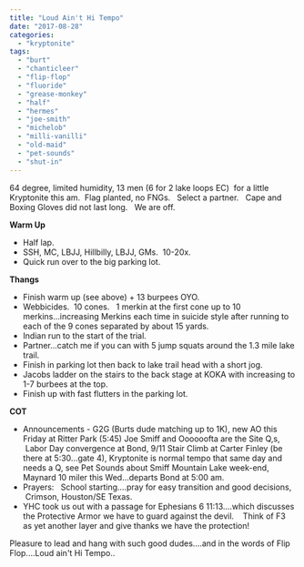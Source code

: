```yaml
---
title: "Loud Ain't Hi Tempo"
date: "2017-08-28"
categories: 
  - "kryptonite"
tags: 
  - "burt"
  - "chanticleer"
  - "flip-flop"
  - "fluoride"
  - "grease-monkey"
  - "half"
  - "hermes"
  - "joe-smith"
  - "michelob"
  - "milli-vanilli"
  - "old-maid"
  - "pet-sounds"
  - "shut-in"
---
```


64 degree, limited humidity, 13 men (6 for 2 lake loops EC)  for a little Kryptonite this am.  Flag planted, no FNGs.   Select a partner.   Cape and Boxing Gloves did not last long.   We are off.

**Warm Up**

- Half lap.
- SSH, MC, LBJJ, Hillbilly, LBJJ, GMs.  10-20x.
- Quick run over to the big parking lot.

**Thangs**

- Finish warm up (see above) + 13 burpees OYO.
- Webbicides.  10 cones.   1 merkin at the first cone up to 10 merkins...increasing Merkins each time in suicide style after running to each of the 9 cones separated by about 15 yards.
- Indian run to the start of the trial.
- Partner...catch me if you can with 5 jump squats around the 1.3 mile lake trail.
- Finish in parking lot then back to lake trail head with a short jog.
- Jacobs ladder on the stairs to the back stage at KOKA with increasing to 1-7 burbees at the top.
- Finish up with fast flutters in the parking lot.

**COT**

- Announcements - G2G (Burts dude matching up to 1K), new AO this Friday at Ritter Park (5:45) Joe Smiff and Oooooofta are the Site Q,s,  Labor Day convergence at Bond, 9/11 Stair Climb at Carter Finley (be there at 5:30...gate 4), Kryptonite is normal tempo that same day and needs a Q, see Pet Sounds about Smiff Mountain Lake week-end, Maynard 10 miler this Wed...departs Bond at 5:00 am.
- Prayers:   School starting....pray for easy transition and good decisions,  Crimson, Houston/SE Texas.
- YHC took us out with a passage for Ephesians 6 11:13....which discusses the Protective Armor we have to guard against the devil.    Think of F3 as yet another layer and give thanks we have the protection!

Pleasure to lead and hang with such good dudes....and in the words of Flip Flop....Loud ain't Hi Tempo..
